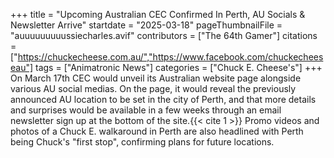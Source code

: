 +++
title = "Upcoming Australian CEC Confirmed In Perth, AU Socials & Newsletter Arrive"
startdate = "2025-03-18"
pageThumbnailFile = "auuuuuuuuussiecharles.avif"
contributors = ["The 64th Gamer"]
citations = ["https://chuckecheese.com.au/","https://www.facebook.com/chuckecheeseau"]
tags = ["Animatronic News"]
categories = ["Chuck E. Cheese's"]
+++
On March 17th CEC would unveil its Australian website page alongside various AU social medias. On the page, it would reveal the previously announced AU location to be set in the city of Perth, and that more details and surprises would be available in a few weeks through an email newsletter sign up at the bottom of the site.{{< cite 1 >}}
Promo videos and photos of a Chuck E. walkaround in Perth are also headlined with Perth being Chuck's "first stop", confirming plans for future locations.
